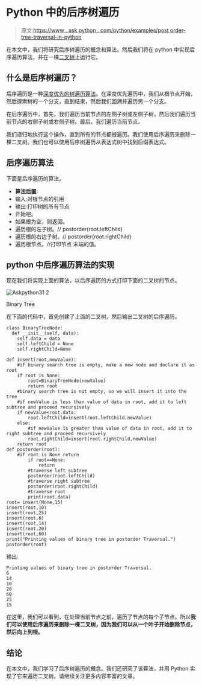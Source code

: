 # Python 中的后序树遍历

> 原文:[https://www . ask python . com/python/examples/post order-tree-traversal-in-python](https://www.askpython.com/python/examples/postorder-tree-traversal-in-python)

在本文中，我们将研究后序树遍历的概念和算法。然后我们将在 python 中实现后序遍历算法，并在一棵[二叉树](https://www.askpython.com/python/examples/binary-tree-implementation)上运行它。

## 什么是后序树遍历？

后序遍历是一种[深度优先的树遍历算法](https://www.askpython.com/python/examples/depth-first-search-algorithm)。在深度优先遍历中，我们从根节点开始，然后探索树的一个分支，直到结束，然后我们回溯并遍历另一个分支。

在后序遍历中，首先，我们遍历当前节点的左侧子树或左侧子树，然后我们遍历当前节点的右侧子树或右侧子树。最后，我们遍历当前节点。

我们递归地执行这个操作，直到所有的节点都被遍历。我们使用后序遍历来删除一棵二叉树。我们也可以使用后序树遍历从表达式树中找到后缀表达式。

## 后序遍历算法

下面是后序遍历的算法。

*   **算法后置:**
*   输入:对根节点的引用
*   输出:打印树的所有节点
*   开始吧。
*   如果根为空，则返回。
*   遍历根的左子树。// postorder(root.leftChild)
*   遍历根的右边子树。// postorder(root.rightChild)
*   遍历根节点。//打印节点
    末端的值。

## python 中后序遍历算法的实现

现在我们将实现上面的算法，以后序遍历的方式打印下面的二叉树的节点。

![Askpython31 2](../Images/f7fb3f2ea8e36ae5b119474379360b5b.png)

Binary Tree

在下面的代码中，首先创建了上面的二叉树，然后输出二叉树的后序遍历。

```
class BinaryTreeNode:
  def __init__(self, data):
    self.data = data
    self.leftChild = None
    self.rightChild=None

def insert(root,newValue):
    #if binary search tree is empty, make a new node and declare it as root
    if root is None:
        root=BinaryTreeNode(newValue)
        return root
    #binary search tree is not empty, so we will insert it into the tree
    #if newValue is less than value of data in root, add it to left subtree and proceed recursively
    if newValue<root.data:
        root.leftChild=insert(root.leftChild,newValue)
    else:
        #if newValue is greater than value of data in root, add it to right subtree and proceed recursively
        root.rightChild=insert(root.rightChild,newValue)
    return root
def postorder(root):
    #if root is None return
        if root==None:
            return
        #traverse left subtree
        postorder(root.leftChild)
        #traverse right subtree
        postorder(root.rightChild)  
        #traverse root
        print(root.data)                 
root= insert(None,15)
insert(root,10)
insert(root,25)
insert(root,6)
insert(root,14)
insert(root,20)
insert(root,60)
print("Printing values of binary tree in postorder Traversal.")
postorder(root)

```

输出:

```
Printing values of binary tree in postorder Traversal.
6
14
10
20
60
25
15

```

在这里，我们可以看到，在处理当前节点之前，遍历了节点的每个子节点。所以**我们可以使用后序遍历来删除一棵二叉树，因为我们可以从一个叶子开始删除节点，然后向上到根。**

## 结论

在本文中，我们学习了后序树遍历的概念。我们还研究了该算法，并用 Python 实现了它来遍历二叉树。请继续关注更多内容丰富的文章。